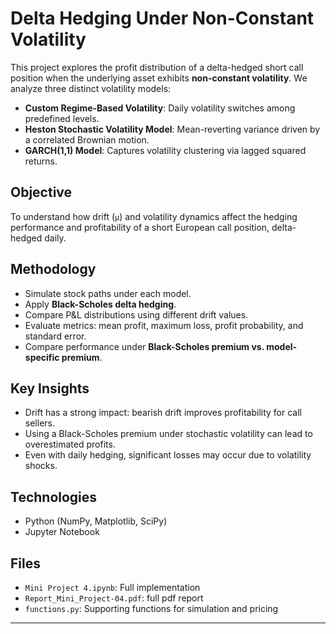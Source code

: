 
# Delta Hedging Under Non-Constant Volatility

This project explores the profit distribution of a delta-hedged short call position when the underlying asset exhibits **non-constant volatility**. We analyze three distinct volatility models:

- **Custom Regime-Based Volatility**: Daily volatility switches among predefined levels.
- **Heston Stochastic Volatility Model**: Mean-reverting variance driven by a correlated Brownian motion.
- **GARCH(1,1) Model**: Captures volatility clustering via lagged squared returns.

## Objective
To understand how drift (`μ`) and volatility dynamics affect the hedging performance and profitability of a short European call position, delta-hedged daily.

## Methodology
- Simulate stock paths under each model.
- Apply **Black-Scholes delta hedging**.
- Compare P&L distributions using different drift values.
- Evaluate metrics: mean profit, maximum loss, profit probability, and standard error.
- Compare performance under **Black-Scholes premium vs. model-specific premium**.

## Key Insights
- Drift has a strong impact: bearish drift improves profitability for call sellers.
- Using a Black-Scholes premium under stochastic volatility can lead to overestimated profits.
- Even with daily hedging, significant losses may occur due to volatility shocks.

## Technologies
- Python (NumPy, Matplotlib, SciPy)
- Jupyter Notebook

## Files
- `Mini Project 4.ipynb`: Full implementation
- `Report_Mini_Project-04.pdf`: full pdf report
- `functions.py`: Supporting functions for simulation and pricing

---


